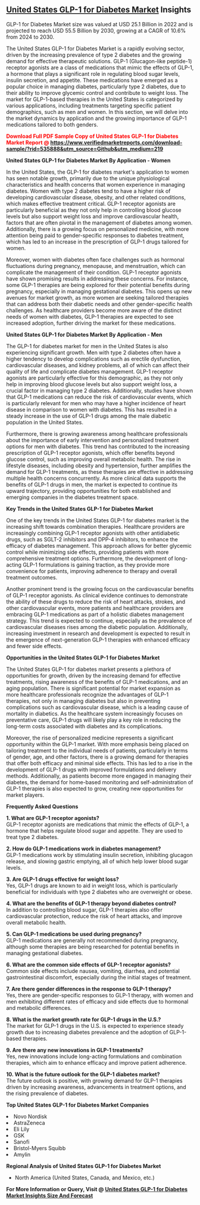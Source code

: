 <h2><a href="https://www.verifiedmarketreports.com/download-sample/?rid=535888&amp;utm_source=Github&amp;utm_medium=219" target="_blank">United States GLP-1 for Diabetes Market</a> Insights</h2><p>GLP-1 for Diabetes Market size was valued at USD 25.1 Billion in 2022 and is projected to reach USD 55.5 Billion by 2030, growing at a CAGR of 10.6% from 2024 to 2030.</p><p><div> <p>The United States GLP-1 for Diabetes Market is a rapidly evolving sector, driven by the increasing prevalence of type 2 diabetes and the growing demand for effective therapeutic solutions. GLP-1 (Glucagon-like peptide-1) receptor agonists are a class of medications that mimic the effects of GLP-1, a hormone that plays a significant role in regulating blood sugar levels, insulin secretion, and appetite. These medications have emerged as a popular choice in managing diabetes, particularly type 2 diabetes, due to their ability to improve glycemic control and contribute to weight loss. The market for GLP-1-based therapies in the United States is categorized by various applications, including treatments targeting specific patient demographics, such as men and women. In this section, we will delve into the market dynamics by application and the growing importance of GLP-1 medications tailored to both genders.</p> <p><strong><p><span class=""><span style="color: #ff0000;"><strong>Download Full PDF Sample Copy of United States GLP-1 for Diabetes Market Report</strong> @ </span><a href="https://www.verifiedmarketreports.com/download-sample/?rid=535888&amp;utm_source=Github&amp;utm_medium=219" target="_blank">https://www.verifiedmarketreports.com/download-sample/?rid=535888&amp;utm_source=Github&amp;utm_medium=219</a></span></p></strong></p> <p><strong>United States GLP-1 for Diabetes Market By Application - Women</strong></p> <p>In the United States, the GLP-1 for diabetes market's application to women has seen notable growth, primarily due to the unique physiological characteristics and health concerns that women experience in managing diabetes. Women with type 2 diabetes tend to have a higher risk of developing cardiovascular disease, obesity, and other related conditions, which makes effective treatment critical. GLP-1 receptor agonists are particularly beneficial as they not only help in controlling blood glucose levels but also support weight loss and improve cardiovascular health, factors that are often pivotal in the management of diabetes among women. Additionally, there is a growing focus on personalized medicine, with more attention being paid to gender-specific responses to diabetes treatment, which has led to an increase in the prescription of GLP-1 drugs tailored for women.</p> <p>Moreover, women with diabetes often face challenges such as hormonal fluctuations during pregnancy, menopause, and menstruation, which can complicate the management of their condition. GLP-1 receptor agonists have shown promising results in addressing these concerns. For instance, some GLP-1 therapies are being explored for their potential benefits during pregnancy, especially in managing gestational diabetes. This opens up new avenues for market growth, as more women are seeking tailored therapies that can address both their diabetic needs and other gender-specific health challenges. As healthcare providers become more aware of the distinct needs of women with diabetes, GLP-1 therapies are expected to see increased adoption, further driving the market for these medications.</p> <p><strong>United States GLP-1 for Diabetes Market By Application - Men</strong></p> <p>The GLP-1 for diabetes market for men in the United States is also experiencing significant growth. Men with type 2 diabetes often have a higher tendency to develop complications such as erectile dysfunction, cardiovascular diseases, and kidney problems, all of which can affect their quality of life and complicate diabetes management. GLP-1 receptor agonists are particularly effective for this demographic, as they not only help in improving blood glucose levels but also support weight loss, a crucial factor in managing type 2 diabetes. Additionally, studies have shown that GLP-1 medications can reduce the risk of cardiovascular events, which is particularly relevant for men who may have a higher incidence of heart disease in comparison to women with diabetes. This has resulted in a steady increase in the use of GLP-1 drugs among the male diabetic population in the United States.</p> <p>Furthermore, there is growing awareness among healthcare professionals about the importance of early intervention and personalized treatment options for men with diabetes. This trend has contributed to the increasing prescription of GLP-1 receptor agonists, which offer benefits beyond glucose control, such as improving overall metabolic health. The rise in lifestyle diseases, including obesity and hypertension, further amplifies the demand for GLP-1 treatments, as these therapies are effective in addressing multiple health concerns concurrently. As more clinical data supports the benefits of GLP-1 drugs in men, the market is expected to continue its upward trajectory, providing opportunities for both established and emerging companies in the diabetes treatment space.</p> <p><strong>Key Trends in the United States GLP-1 for Diabetes Market</strong></p> <p>One of the key trends in the United States GLP-1 for diabetes market is the increasing shift towards combination therapies. Healthcare providers are increasingly combining GLP-1 receptor agonists with other antidiabetic drugs, such as SGLT-2 inhibitors and DPP-4 inhibitors, to enhance the efficacy of diabetes management. This approach allows for better glycemic control while minimizing side effects, providing patients with more comprehensive treatment options. Furthermore, the development of long-acting GLP-1 formulations is gaining traction, as they provide more convenience for patients, improving adherence to therapy and overall treatment outcomes.</p> <p>Another prominent trend is the growing focus on the cardiovascular benefits of GLP-1 receptor agonists. As clinical evidence continues to demonstrate the ability of these drugs to reduce the risk of heart attacks, strokes, and other cardiovascular events, more patients and healthcare providers are embracing GLP-1 medications as part of a holistic diabetes management strategy. This trend is expected to continue, especially as the prevalence of cardiovascular diseases rises among the diabetic population. Additionally, increasing investment in research and development is expected to result in the emergence of next-generation GLP-1 therapies with enhanced efficacy and fewer side effects.</p> <p><strong>Opportunities in the United States GLP-1 for Diabetes Market</strong></p> <p>The United States GLP-1 for diabetes market presents a plethora of opportunities for growth, driven by the increasing demand for effective treatments, rising awareness of the benefits of GLP-1 medications, and an aging population. There is significant potential for market expansion as more healthcare professionals recognize the advantages of GLP-1 therapies, not only in managing diabetes but also in preventing complications such as cardiovascular disease, which is a leading cause of mortality in diabetics. As the healthcare system increasingly focuses on preventative care, GLP-1 drugs will likely play a key role in reducing the long-term costs associated with diabetes and its complications.</p> <p>Moreover, the rise of personalized medicine represents a significant opportunity within the GLP-1 market. With more emphasis being placed on tailoring treatment to the individual needs of patients, particularly in terms of gender, age, and other factors, there is a growing demand for therapies that offer both efficacy and minimal side effects. This has led to a rise in the development of GLP-1 drugs with improved formulations and delivery methods. Additionally, as patients become more engaged in managing their diabetes, the demand for home-based monitoring and self-administration of GLP-1 therapies is also expected to grow, creating new opportunities for market players.</p> <p><strong>Frequently Asked Questions</strong></p> <p><strong>1. What are GLP-1 receptor agonists?</strong><br> GLP-1 receptor agonists are medications that mimic the effects of GLP-1, a hormone that helps regulate blood sugar and appetite. They are used to treat type 2 diabetes.</p> <p><strong>2. How do GLP-1 medications work in diabetes management?</strong><br> GLP-1 medications work by stimulating insulin secretion, inhibiting glucagon release, and slowing gastric emptying, all of which help lower blood sugar levels.</p> <p><strong>3. Are GLP-1 drugs effective for weight loss?</strong><br> Yes, GLP-1 drugs are known to aid in weight loss, which is particularly beneficial for individuals with type 2 diabetes who are overweight or obese.</p> <p><strong>4. What are the benefits of GLP-1 therapy beyond diabetes control?</strong><br> In addition to controlling blood sugar, GLP-1 therapies also offer cardiovascular protection, reduce the risk of heart attacks, and improve overall metabolic health.</p> <p><strong>5. Can GLP-1 medications be used during pregnancy?</strong><br> GLP-1 medications are generally not recommended during pregnancy, although some therapies are being researched for potential benefits in managing gestational diabetes.</p> <p><strong>6. What are the common side effects of GLP-1 receptor agonists?</strong><br> Common side effects include nausea, vomiting, diarrhea, and potential gastrointestinal discomfort, especially during the initial stages of treatment.</p> <p><strong>7. Are there gender differences in the response to GLP-1 therapy?</strong><br> Yes, there are gender-specific responses to GLP-1 therapy, with women and men exhibiting different rates of efficacy and side effects due to hormonal and metabolic differences.</p> <p><strong>8. What is the market growth rate for GLP-1 drugs in the U.S.?</strong><br> The market for GLP-1 drugs in the U.S. is expected to experience steady growth due to increasing diabetes prevalence and the adoption of GLP-1-based therapies.</p> <p><strong>9. Are there any new innovations in GLP-1 treatments?</strong><br> Yes, new innovations include long-acting formulations and combination therapies, which aim to enhance efficacy and improve patient adherence.</p> <p><strong>10. What is the future outlook for the GLP-1 diabetes market?</strong><br> The future outlook is positive, with growing demand for GLP-1 therapies driven by increasing awareness, advancements in treatment options, and the rising prevalence of diabetes.</p> </div></p><p><strong>Top United States GLP-1 for Diabetes Market Companies</strong></p><div data-test-id=""><p><li>Novo Nordisk</li><li> AstraZeneca</li><li> Eli Lily</li><li> GSK</li><li> Sanofi</li><li> Bristol-Myers Squibb</li><li> Amylin</li></p><div><strong>Regional Analysis of&nbsp;United States GLP-1 for Diabetes Market</strong></div><ul><li dir="ltr"><p dir="ltr">North America&nbsp;(United States, Canada, and Mexico, etc.)</p></li></ul><p><strong>For More Information or Query, Visit @&nbsp;</strong><strong><a href="https://www.verifiedmarketreports.com/product/glp-1-for-diabetes-market/?utm_source=Github&amp;utm_medium=219" target="_blank">United States GLP-1 for Diabetes Market Insights Size And Forecast</a></strong></p></div>
